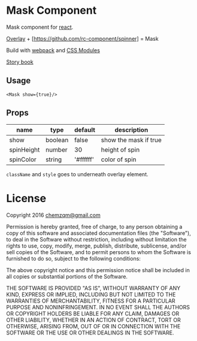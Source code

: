 # Mask Component

Mask component for [react](https://facebook.github.io/react/).

[Overlay](https://github.com/rc-component/overlay) + [https://github.com/rc-component/spinner] = Mask

Build with [webpack](https://webpack.github.io/) and [CSS Modules](https://github.com/css-modules/css-modules)

[Story book](https://rc-component.github.io/mask/)

## Usage

```
<Mask show={true}/>
```

## Props

name   | type   | default    | description
-------| ------ | ---------- | ------------
show   | boolean| false      | show the mask if true
spinHeight | number | 30     | height of spin
spinColor | string |'#ffffff'| color of spin

`className` and `style` goes to underneath overlay element.

# License

Copyright 2016 chemzqm@gmail.com

Permission is hereby granted, free of charge, to any person obtaining
a copy of this software and associated documentation files (the "Software"),
to deal in the Software without restriction, including without limitation
the rights to use, copy, modify, merge, publish, distribute, sublicense,
and/or sell copies of the Software, and to permit persons to whom the
Software is furnished to do so, subject to the following conditions:

The above copyright notice and this permission notice shall be included
in all copies or substantial portions of the Software.

THE SOFTWARE IS PROVIDED "AS IS", WITHOUT WARRANTY OF ANY KIND,
EXPRESS OR IMPLIED, INCLUDING BUT NOT LIMITED TO THE WARRANTIES
OF MERCHANTABILITY, FITNESS FOR A PARTICULAR PURPOSE AND NONINFRINGEMENT.
IN NO EVENT SHALL THE AUTHORS OR COPYRIGHT HOLDERS BE LIABLE FOR ANY CLAIM,
DAMAGES OR OTHER LIABILITY, WHETHER IN AN ACTION OF CONTRACT,
TORT OR OTHERWISE, ARISING FROM, OUT OF OR IN CONNECTION WITH THE SOFTWARE
OR THE USE OR OTHER DEALINGS IN THE SOFTWARE.
